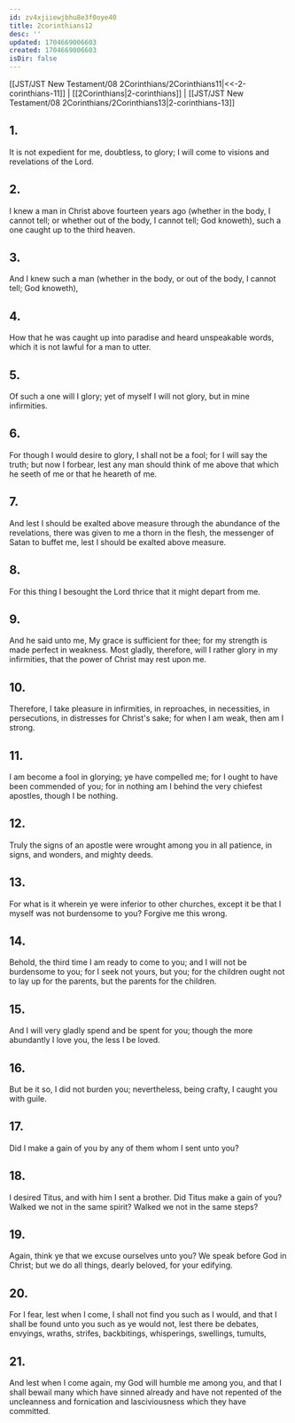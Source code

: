 ```yaml
---
id: zv4xjiiewjbhu8e3f0oye40
title: 2corinthians12
desc: ''
updated: 1704669006603
created: 1704669006603
isDir: false
---
```

[[JST/JST New Testament/08 2Corinthians/2Corinthians11|<<-2-corinthians-11]] | [[2Corinthians|2-corinthians]] | [[JST/JST New Testament/08 2Corinthians/2Corinthians13|2-corinthians-13]]
## 1.
It is not expedient for me, doubtless, to glory; I will come to visions and revelations of the Lord.
## 2.
I knew a man in Christ above fourteen years ago (whether in the body, I cannot tell; or whether out of the body, I cannot tell; God knoweth), such a one caught up to the third heaven.
## 3.
And I knew such a man (whether in the body, or out of the body, I cannot tell; God knoweth),
## 4.
How that he was caught up into paradise and heard unspeakable words, which it is not lawful for a man to utter.
## 5.
Of such a one will I glory; yet of myself I will not glory, but in mine infirmities.
## 6.
For though I would desire to glory, I shall not be a fool; for I will say the truth; but now I forbear, lest any man should think of me above that which he seeth of me or that he heareth of me.
## 7.
And lest I should be exalted above measure through the abundance of the revelations, there was given to me a thorn in the flesh, the messenger of Satan to buffet me, lest I should be exalted above measure.
## 8.
For this thing I besought the Lord thrice that it might depart from me.
## 9.
And he said unto me, My grace is sufficient for thee; for my strength is made perfect in weakness. Most gladly, therefore, will I rather glory in my infirmities, that the power of Christ may rest upon me.
## 10.
Therefore, I take pleasure in infirmities, in reproaches, in necessities, in persecutions, in distresses for Christ\'s sake; for when I am weak, then am I strong.
## 11.
I am become a fool in glorying; ye have compelled me; for I ought to have been commended of you; for in nothing am I behind the very chiefest apostles, though I be nothing.
## 12.
Truly the signs of an apostle were wrought among you in all patience, in signs, and wonders, and mighty deeds.
## 13.
For what is it wherein ye were inferior to other churches, except it be that I myself was not burdensome to you? Forgive me this wrong.
## 14.
Behold, the third time I am ready to come to you; and I will not be burdensome to you; for I seek not yours, but you; for the children ought not to lay up for the parents, but the parents for the children.
## 15.
And I will very gladly spend and be spent for you; though the more abundantly I love you, the less I be loved.
## 16.
But be it so, I did not burden you; nevertheless, being crafty, I caught you with guile.
## 17.
Did I make a gain of you by any of them whom I sent unto you?
## 18.
I desired Titus, and with him I sent a brother. Did Titus make a gain of you? Walked we not in the same spirit? Walked we not in the same steps?
## 19.
Again, think ye that we excuse ourselves unto you? We speak before God in Christ; but we do all things, dearly beloved, for your edifying.
## 20.
For I fear, lest when I come, I shall not find you such as I would, and that I shall be found unto you such as ye would not, lest there be debates, envyings, wraths, strifes, backbitings, whisperings, swellings, tumults,
## 21.
And lest when I come again, my God will humble me among you, and that I shall bewail many which have sinned already and have not repented of the uncleanness and fornication and lasciviousness which they have committed.

